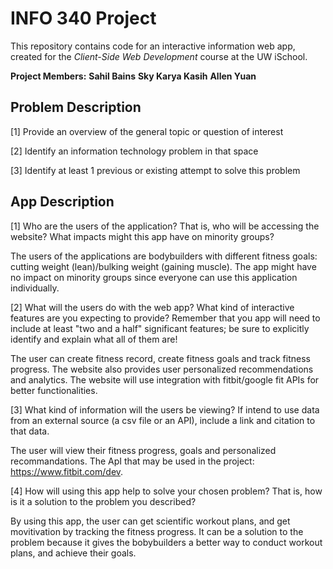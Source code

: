 # INFO 340 Project

This repository contains code for an interactive information web app, created for the _Client-Side Web Development_ course at the UW iSchool.

**Project Members:**
__Sahil Bains__
__Sky Karya Kasih__
__Allen Yuan__

## Problem Description
[1] Provide an overview of the general topic or question of interest

[2] Identify an information technology problem in that space

[3] Identify at least 1 previous or existing attempt to solve this problem



## App Description
[1] Who are the users of the application? That is, who will be accessing the website? What impacts might this app have on minority groups?

The users of the applications are bodybuilders with different fitness goals: cutting weight (lean)/bulking weight (gaining muscle). The app might have no impact on minority groups since everyone can use this application individually. 

[2] What will the users do with the web app? What kind of interactive features are you expecting to provide? Remember that you app will need to include at least "two and a half" significant features; be sure to explicitly identify and explain what all of them are! 

The user can create fitness record, create fitness goals and track fitness progress. The website also provides user personalized recommendations and analytics. The website will use integration with fitbit/google fit APIs for better functionalities.

[3] What kind of information will the users be viewing? If intend to use data from an external source (a csv file or an API), include a link and citation to that data.

The user will view their fitness progress, goals and personalized recommandations. The ApI that may be used in the project: https://www.fitbit.com/dev. 

[4] How will using this app help to solve your chosen problem? That is, how is it a solution to the problem you described?

By using this app, the user can get scientific workout plans, and get movitivation by tracking the fitness progress. It can be a solution to the problem because it gives the bobybuilders a better way to conduct workout plans, and achieve their goals.
